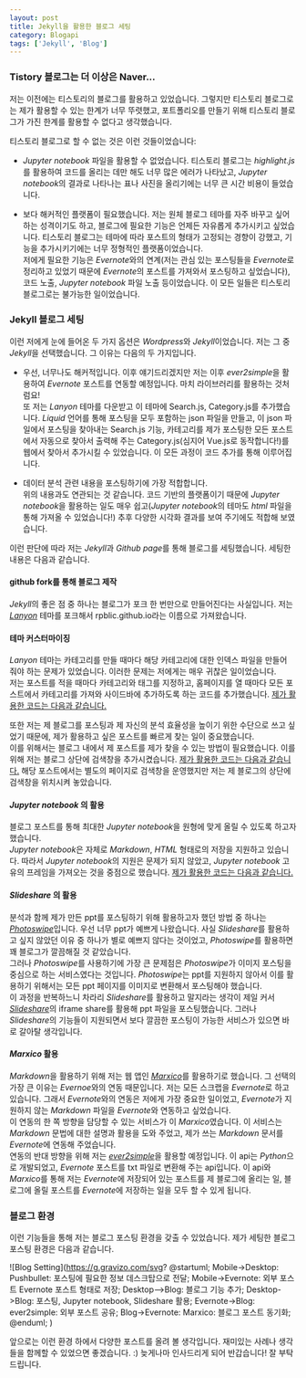 ```yaml
---
layout: post
title: Jekyll을 활용한 블로그 세팅
category: Blogapi
tags: ['Jekyll', 'Blog']
---
```


### Tistory 블로그는 더 이상은 Naver...

저는 이전에는 티스토리의 블로그를 활용하고 있었습니다.  그렇지만 티스토리 블로그로는 제가 활용할 수 있는 한계가 너무 뚜렷했고, 포트폴리오를 만들기 위해 티스토리 블로그가 가진 한계를 활용할 수 없다고 생각했습니다.


티스토리 블로그로 할 수 없는 것은 이런 것들이었습니다:

* *Jupyter notebook* 파일을 활용할 수 없었습니다. 티스토리 블로그는 *highlight.js*를 활용하여 코드를 올리는 데만 해도 너무 많은 에러가 나타났고, *Jupyter notebook*의 결과로 나타나는 표나 사진을 올리기에는 너무 큰 시간 비용이 들었습니다.

* 보다 해커적인 플랫폼이 필요했습니다. 저는 원체 블로그 테마를 자주 바꾸고 싶어하는 성격이기도 하고, 블로그에 필요한 기능은 언제든 자유롭게 추가시키고 싶었습니다. 티스토리 블로그는 테마에 따라 포스트의 형태가 고정되는 경향이 강했고, 기능을 추가시키기에는 너무 정형적인 플랫폼이었습니다.<br>
저에게 필요한 기능은 *Evernote*와의 연계(저는 관심 있는 포스팅들을 *Evernote*로 정리하고 있었기 때문에 *Evernote*의 포스트를 가져와서 포스팅하고 싶었습니다), 코드 노출, *Jupyter notebook* 파일 노출 등이었습니다. 이 모든 일들은 티스토리 블로그로는 불가능한 일이었습니다.


### Jekyll 블로그 세팅

이런 저에게 눈에 들어온 두 가지 옵션은 *Wordpress*와 *Jekyll*이었습니다. 저는 그 중 *Jekyll*을 선택했습니다. 그 이유는 다음의 두 가지입니다.

* 우선, 너무나도 해커적입니다.
이후 얘기드리겠지만 저는 이후 *ever2simple*을 활용하여 *Evernote* 포스트를 연동할 예정입니다. 마치 라이브러리를 활용하는 것처럼요!<br>
또 저는 *Lanyon* 테마를 다운받고 이 테마에 Search.js, Category.js를 추가했습니다. *Liquid* 언어를 통해 포스팅을 모두 포함하는 json 파일을 만들고, 이 json 파일에서 포스팅을 찾아내는 Search.js 기능, 카테고리를 제가 포스팅한 모든 포스트에서 자동으로 찾아서 출력해 주는 Category.js(심지어 Vue.js로 동작합니다!)를 웹에서 찾아서 추가시킬 수 있었습니다. 이 모든 과정이 코드 추가를 통해 이루어집니다.

* 데이터 분석 관련 내용을 포스팅하기에 가장 적합합니다.<br>
위의 내용과도 연관되는 것 같습니다. 코드 기반의 플랫폼이기 때문에 *Jupyter notebook*을 활용하는 일도 매우 쉽고(*Jupyter notebook*의 테마도 *html* 파일을 통해 가져올 수 있었습니다!) 추후 다양한 시각화 결과를 보여 주기에도 적합해 보였습니다.

이런 판단에 따라 저는 *Jekyll*과 *Github page*를 통해 블로그를 세팅했습니다. 세팅한 내용은 다음과 같습니다.

#### github fork를 통해 블로그 제작
*Jekyll*의 좋은 점 중 하나는 블로그가 포크 한 번만으로 만들어진다는 사실입니다. 저는 [*Lanyon*][1] 테마를 포크해서 rpblic.github.io라는 이름으로 가져왔습니다.

#### 테마 커스터마이징
*Lanyon* 테마는 카테고리를 만들 때마다 해당 카테고리에 대한 인덱스 파일을 만들어 줘야 하는 문제가 있었습니다. 이러한 문제는 저에게는 매우 귀찮은 일이었습니다. <br>
저는 포스트를 적을 때마다 카테고리와 태그를 지정하고, 홈페이지를 열 때마다 모든 포스트에서 카테고리를 가져와 사이드바에 추가하도록 하는 코드를 추가했습니다. [제가 활용한 코드는 다음과 같습니다.][2]

또한 저는 제 블로그를 포스팅과 제 자신의 분석 효율성을 높이기 위한 수단으로 쓰고 싶었기 때문에, 제가 활용하고 싶은 포스트를 빠르게 찾는 일이 중요했습니다.<br>
이를 위해서는 블로그 내에서 제 포스트를 제가 찾을 수 있는 방법이 필요했습니다. 이를 위해 저는 블로그 상단에 검색창을 추가시켰습니다. [제가 활용한 코드는 다음과 같습니다.][3] 해당 포스트에서는 별도의 페이지로 검색창을 운영했지만 저는 제 블로그의 상단에 검색창을 위치시켜 놓았습니다.

#### *Jupyter notebook* 의 활용
블로그 포스트를 통해 최대한 *Jupyter notebook*을 원형에 맞게 올릴 수 있도록 하고자 했습니다. <br>
*Jupyter notebook*은 자체로 *Markdown*, *HTML* 형태로의 저장을 지원하고 있습니다. 따라서 *Jupyter notebook*의 지원은 문제가 되지 않았고, *Jupyter notebook* 고유의 프레임을 가져오는 것을 중점으로 했습니다. [제가 활용한 코드는 다음과 같습니다.][4]

#### *Slideshare* 의 활용
분석과 함께 제가 만든 ppt를 포스팅하기 위해 활용하고자 했던 방법 중 하나는 [*Photoswipe*][5]입니다. 우선 너무 ppt가 예쁘게 나왔습니다. 사실 *Slideshare*를 활용하고 싶지 않았던 이유 중 하나가 별로 예쁘지 않다는 것이었고, *Photoswipe*를 활용하면 꽤 블로그가 깔끔해질 것 같았습니다.<br>
그러나 *Photoswipe*를 사용하기에 가장 큰 문제점은 *Photoswipe*가 이미지 포스팅을 중심으로 하는 서비스였다는 것입니다. *Photoswipe*는 ppt를 지원하지 않아서 이를 활용하기 위해서는 모든 ppt 페이지를 이미지로 변환해서 포스팅해야 했습니다.<br>
이 과정을 반복하느니 차라리 *Slideshare*를 활용하고 말지라는 생각이 제일 커서 [*Slideshare*][6]의 iframe share를 활용해 ppt 파일을 포스팅했습니다. 그러나 *Slideshare*의 기능들이 지원되면서 보다 깔끔한 포스팅이 가능한 서비스가 있으면 바로 갈아탈 생각입니다.

#### *Marxico* 활용
*Markdown*을 활용하기 위해 저는 웹 앱인 [*Marxico*][7]를 활용하기로 했습니다. 그 선택의 가장 큰 이유는 *Evernoe*와의 연동 때문입니다. 저는 모든 스크랩을 *Evernote*로 하고 있습니다. 그래서 *Evernote*와의 연동은 저에게 가장 중요한 일이었고, *Evernote*가 지원하지 않는 *Markdown* 파일을 *Evernote*와 연동하고 싶었습니다.<br>
이 연동의 한 쪽 방향을 담당할 수 있는 서비스가 이 *Marxico*였습니다. 이 서비스는 *Markdown* 문법에 대한 설명과 활용을 도와 주었고, 제가 쓰는 *Markdown* 문서를 *Evernote*에 연동해 주었습니다.<br>
연동의 반대 방향을 위해 저는 [*ever2simple*][8]을 활용할 예정입니다. 이 api는 *Python*으로 개발되었고, *Evernote* 포스트를 txt 파일로 변환해 주는 api입니다. 이 api와 *Marxico*를 통해 저는 *Evernote*에 저장되어 있는 포스트를 제 블로그에 올리는 일, 블로그에 올릴 포스트를 *Evernote*에 저장하는 일을 모두 할 수 있게 됩니다.<br>


### 블로그 환경

이런 기능들을 통해 저는 블로그 포스팅 환경을 갖출 수 있었습니다. 제가 세팅한 블로그 포스팅 환경은 다음과 같습니다.

![Blog Setting](https://g.gravizo.com/svg?
@startuml;
Mobile->Desktop: Pushbullet: 포스팅에 필요한 정보 데스크탑으로 전달;
Mobile->Evernote: 외부 포스트 Evernote 포스트 형태로 저장;
Desktop-->Blog: 블로그 기능 추가;
Desktop->Blog: 포스팅, Jupyter notebook, Slideshare 활용;
Evernote->Blog: ever2simple: 외부 포스트 공유;
Blog->Evernote: Marxico: 블로그 포스트 동기화;
@enduml;
)

앞으로는 이런 환경 하에서 다양한 포스트를 올려 볼 생각입니다. 재미있는 사례나 생각들을 함께할 수 있었으면 좋겠습니다. :) 늦게나마 인사드리게 되어 반갑습니다! 잘 부탁드립니다.

[1]: https://github.com/poole/lanyon
[2]: https://cookieshake.github.io/posts/Jekyll-%EB%B8%94%EB%A1%9C%EA%B7%B8%EC%97%90-Category-%ED%8E%98%EC%9D%B4%EC%A7%80-%EB%A7%8C%EB%93%A4%EA%B8%B0
[3]: https://imyeonn.github.io/blog/blog/30/
[4]: https://nipunbatra.github.io/blog/2017/Jupyter-powered-blog.html
[5]: http://photoswipe.com/
[6]: https://www.slideshare.net/GyuminSim2
[7]: https://marxi.co/
[8]: https://github.com/claytron/ever2simple/tree/master/ever2simple

